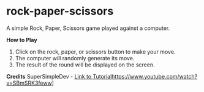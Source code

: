 # rock-paper-scissors
A simple Rock, Paper, Scissors game played against a computer.

**How to Play**
1. Click on the rock, paper, or scissors button to make your move.
2. The computer will randomly generate its move.
3. The result of the round will be displayed on the screen.

**Credits**
SuperSimpleDev - [Link to Tutorial]([https://www.youtube.com/watch?v=SBmSRK3feww)https://www.youtube.com/watch?v=SBmSRK3feww]
